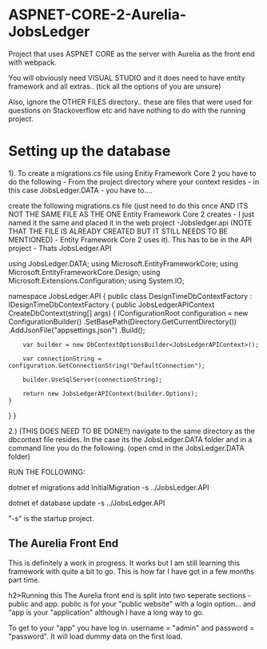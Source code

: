 # ASPNET-CORE-2-Aurelia-JobsLedger
Project that uses ASPNET CORE as the server with Aurelia as the front end with webpack.

You will obviously need VISUAL STUDIO and it does need to have entity framework and all extras.. (tick all the options of you are unsure)

Also, ignore the OTHER FILES directory.. these are files that were used for questions on Stackoverflow etc and have nothing to do with the running project.

<h1>Setting up the database</h1>
1). To create a migrations.cs file using Enitiy Framework Core 2 you have to do the following - From the project directory where your context resides - in this case JobsLedger.DATA - you have to....

create the following migrations.cs file (just need to do this once AND ITS NOT THE SAME FILE AS THE ONE Entity Framework Core 2 creates - I just named it the same and placed it in the web project -Jobsledger.api (NOTE THAT THE FILE IS ALREADY CREATED BUT IT STILL NEEDS TO BE MENTIONED) - Entity Framework Core 2 uses it). This has to be in the API project - Thats JobsLedger.API

using JobsLedger.DATA;
using Microsoft.EntityFrameworkCore;
using Microsoft.EntityFrameworkCore.Design;
using Microsoft.Extensions.Configuration;
using System.IO;

namespace JobsLedger.API
{
public class DesignTimeDbContextFactory : IDesignTimeDbContextFactory
{
public JobsLedgerAPIContext CreateDbContext(string[] args)
{
IConfigurationRoot configuration = new ConfigurationBuilder()
.SetBasePath(Directory.GetCurrentDirectory())
.AddJsonFile("appsettings.json")
.Build();

        var builder = new DbContextOptionsBuilder<JobsLedgerAPIContext>();

        var connectionString = configuration.GetConnectionString("DefaultConnection");

        builder.UseSqlServer(connectionString);

        return new JobsLedgerAPIContext(builder.Options);
    }
}
}

2.) (THIS DOES NEED TO BE DONE!!)
navigate to the same directory as the dbcontext file resides. In the case its the JobsLedger.DATA folder and in a command line you do the following. (open cmd in the JobsLedger.DATA folder)

 RUN THE FOLLOWING: 

dotnet ef migrations add InitialMigration -s ../JobsLedger.API

dotnet ef database update -s ../JobsLedger.API

"-s" is the startup project.

<h2>The Aurelia Front End</h2>
This is definitely a work in progress. It works but I am still learning this framework with quite a bit to go. This is how far I have got in a few months part time.

h2>Running this</h2>
The Aurelia front end is split into two seperate sections - public and app. public is for your "public website" with a login option... and "app is your "application" although I have a long way to go.

To get to your "app" you have log in. username = "admin" and password = "password". It will load dummy data on the first load.
